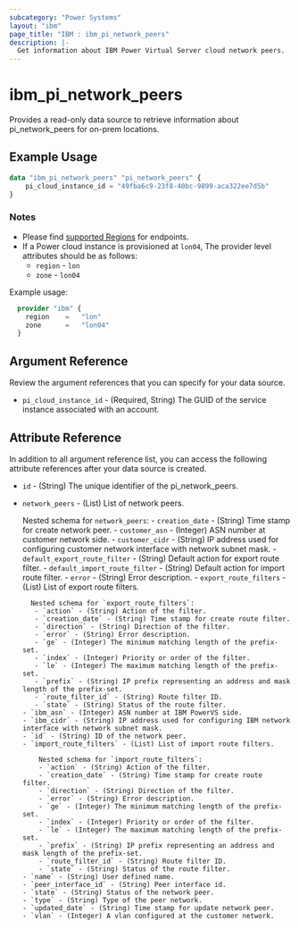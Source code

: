 ```yaml
---
subcategory: "Power Systems"
layout: "ibm"
page_title: "IBM : ibm_pi_network_peers"
description: |-
  Get information about IBM Power Virtual Server cloud network peers.
---
```


# ibm_pi_network_peers

Provides a read-only data source to retrieve information about pi_network_peers for on-prem locations.

## Example Usage

```terraform
data "ibm_pi_network_peers" "pi_network_peers" {
    pi_cloud_instance_id = "49fba6c9-23f8-40bc-9899-aca322ee7d5b"
}
```

### Notes

- Please find [supported Regions](https://cloud.ibm.com/apidocs/power-cloud#endpoint) for endpoints.
- If a Power cloud instance is provisioned at `lon04`, The provider level attributes should be as follows:
  - `region` - `lon`
  - `zone` - `lon04`
  
Example usage:

  ```terraform
    provider "ibm" {
      region    =   "lon"
      zone      =   "lon04"
    }
  ```
  
## Argument Reference

Review the argument references that you can specify for your data source.

- `pi_cloud_instance_id` - (Required, String) The GUID of the service instance associated with an account.
  
## Attribute Reference

In addition to all argument reference list, you can access the following attribute references after your data source is created.

- `id` - (String) The unique identifier of the pi_network_peers.
- `network_peers` - (List) List of network peers.
  
  Nested schema for `network_peers`:
      - `creation_date` - (String) Time stamp for create network peer.
      - `customer_asn` - (Integer) ASN number at customer network side.
      - `customer_cidr` - (String) IP address used for configuring customer network interface with network subnet mask.
      - `default_export_route_filter` - (String) Default action for export route filter.
      - `default_import_route_filter` - (String) Default action for import route filter.
      - `error` - (String) Error description.
      - `export_route_filters` - (List) List of export route filters.

        Nested schema for `export_route_filters`:
         - `action` - (String) Action of the filter.
         - `creation_date` - (String) Time stamp for create route filter.
         - `direction` - (String) Direction of the filter.
         - `error` - (String) Error description.
         - `ge` - (Integer) The minimum matching length of the prefix-set.
         - `index` - (Integer) Priority or order of the filter.
         - `le` - (Integer) The maximum matching length of the prefix-set.
         - `prefix` - (String) IP prefix representing an address and mask length of the prefix-set.
         - `route_filter_id` - (String) Route filter ID.
         - `state` - (String) Status of the route filter.
      - `ibm_asn` - (Integer) ASN number at IBM PowerVS side.
      - `ibm_cidr` - (String) IP address used for configuring IBM network interface with network subnet mask.
      - `id` - (String) ID of the network peer.
      - `import_route_filters` - (List) List of import route filters.
          
          Nested schema for `import_route_filters`:
          - `action` - (String) Action of the filter.
          - `creation_date` - (String) Time stamp for create route filter.
          - `direction` - (String) Direction of the filter.
          - `error` - (String) Error description.
          - `ge` - (Integer) The minimum matching length of the prefix-set.
          - `index` - (Integer) Priority or order of the filter.
          - `le` - (Integer) The maximum matching length of the prefix-set.
          - `prefix` - (String) IP prefix representing an address and mask length of the prefix-set.
          - `route_filter_id` - (String) Route filter ID.
          - `state` - (String) Status of the route filter.
      - `name` - (String) User defined name.
      - `peer_interface_id` - (String) Peer interface id.
      - `state` - (String) Status of the network peer.
      - `type` - (String) Type of the peer network.
      - `updated_date` - (String) Time stamp for update network peer.
      - `vlan` - (Integer) A vlan configured at the customer network.
